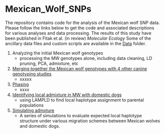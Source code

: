 # Mexican_Wolf_SNPs
The repository contains code for the analysis of the Mexican wolf SNP data.  Please follow the links below to get the code and associated descriptions for various analyses and data processing.  The results of this study have been published in Fitak et al. (in review) *Molecular Ecology*
Some of the ancillary data files and custom scripts are available in the [Data](./Data) folder.

1. Analyzing the initial Mexican wolf genotypes
    - processing the MW genotypes alone, including data cleaning, LD pruning, PCA, admixture, etc
2. [Merging together the Mexican wolf genotypes with 4 other canine genotyping studies](./data-prep.md)
    - xxxxx
3.  [Phasing](./phasing.md)
    - xxxx
3.  [Identifying local admixture in MW with domestic dogs](./Lamp-ld.md)
    - using LAMPLD to find local haplotype assignment to parental populations
4.  [Simulating admxture](./simulations.md)
    - A series of simulations to evaluate expected local haplotype structure under various migration schemes between Mexican wolves and domestic dogs.

